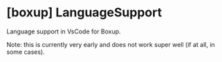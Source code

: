 [boxup] LanguageSupport
=======================

Language support in VsCode for Boxup.

Note: this is currently very early and does not work super well (if at all, in some cases).
